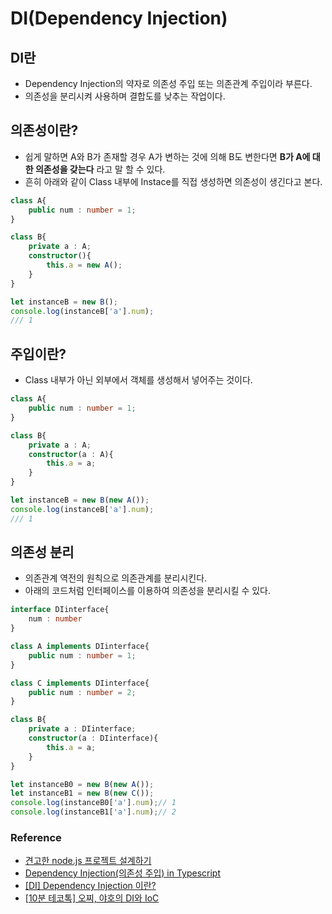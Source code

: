 # DI(Dependency Injection)

## DI란
- Dependency Injection의 약자로 의존성 주입 또는 의존관계 주입이라 부른다.
- 의존성을 분리시켜 사용하며 결합도를 낮추는 작업이다.

## 의존성이란?
- 쉽게 말하면 A와 B가 존재할 경우 A가 변하는 것에 의해 B도 변한다면 **B가 A에 대한 의존성을 갖는다** 라고 말 할 수 있다.
- 흔히 아래와 같이 Class 내부에 Instace를 직접 생성하면 의존성이 생긴다고 본다.

```typescript
class A{
    public num : number = 1;
}

class B{
    private a : A;
    constructor(){
        this.a = new A();
    }
}

let instanceB = new B();
console.log(instanceB['a'].num);
/// 1
```

## 주입이란?
- Class 내부가 아닌 외부에서 객체를 생성해서 넣어주는 것이다.
```typescript
class A{
    public num : number = 1;
}

class B{
    private a : A;
    constructor(a : A){
        this.a = a;
    }
}

let instanceB = new B(new A());
console.log(instanceB['a'].num);
/// 1
```

## 의존성 분리
- 의존관계 역전의 원칙으로 의존관계를 분리시킨다.
- 아래의 코드처럼 인터페이스를 이용하여 의존성을 분리시킬 수 있다.
```typescript
interface DIinterface{
    num : number
}

class A implements DIinterface{
    public num : number = 1;
}

class C implements DIinterface{
    public num : number = 2;
}

class B{
    private a : DIinterface;
    constructor(a : DIinterface){
        this.a = a;
    }
}

let instanceB0 = new B(new A());
let instanceB1 = new B(new C());
console.log(instanceB0['a'].num);// 1
console.log(instanceB1['a'].num);// 2
```

### Reference
- [견고한 node.js 프로젝트 설계하기](https://velog.io/@hopsprings2/%EA%B2%AC%EA%B3%A0%ED%95%9C-node.js-%ED%94%84%EB%A1%9C%EC%A0%9D%ED%8A%B8-%EC%95%84%ED%82%A4%ED%85%8D%EC%B3%90-%EC%84%A4%EA%B3%84%ED%95%98%EA%B8%B0#%EC%9D%98%EC%A1%B4%EC%84%B1-%EC%A3%BC%EC%9E%85-)
- [Dependency Injection(의존성 주입) in Typescript](https://darrengwon.tistory.com/1363)
- [[DI] Dependency Injection 이란?](https://medium.com/@jang.wangsu/di-dependency-injection-%EC%9D%B4%EB%9E%80-1b12fdefec4f)
- [[10분 테코톡] 오찌, 야호의 DI와 IoC](https://www.youtube.com/watch?v=8lp_nHicYd4)